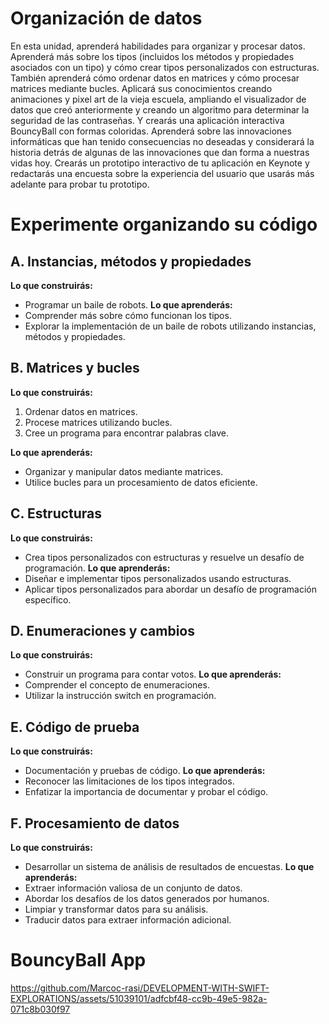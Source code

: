 # Organización de datos
En esta unidad, aprenderá habilidades para organizar y procesar datos. Aprenderá más sobre los tipos (incluidos los métodos y propiedades asociados con un tipo) y cómo crear tipos personalizados con estructuras. También aprenderá cómo ordenar datos en matrices y cómo procesar matrices mediante bucles.
Aplicará sus conocimientos creando animaciones y pixel art de la vieja escuela, ampliando el visualizador de datos que creó anteriormente y creando un algoritmo para determinar la seguridad de las contraseñas. Y crearás una aplicación interactiva BouncyBall con formas coloridas.
Aprenderá sobre las innovaciones informáticas que han tenido consecuencias no deseadas y considerará la historia detrás de algunas de las innovaciones que dan forma a nuestras vidas hoy. Crearás un prototipo interactivo de tu aplicación en Keynote y redactarás una encuesta sobre la experiencia del usuario que usarás más adelante para probar tu prototipo.

# Experimente organizando su código

## A. Instancias, métodos y propiedades
**Lo que construirás:**
- Programar un baile de robots.
**Lo que aprenderás:**
- Comprender más sobre cómo funcionan los tipos.
- Explorar la implementación de un baile de robots utilizando instancias, métodos y propiedades.

## B. Matrices y bucles
**Lo que construirás:**
1. Ordenar datos en matrices.
2. Procese matrices utilizando bucles.
3. Cree un programa para encontrar palabras clave.

**Lo que aprenderás:**
- Organizar y manipular datos mediante matrices.
- Utilice bucles para un procesamiento de datos eficiente.

## C. Estructuras
**Lo que construirás:**
- Crea tipos personalizados con estructuras y resuelve un desafío de programación.
**Lo que aprenderás:**
- Diseñar e implementar tipos personalizados usando estructuras.
- Aplicar tipos personalizados para abordar un desafío de programación específico.

## D. Enumeraciones y cambios
**Lo que construirás:**
- Construir un programa para contar votos.
**Lo que aprenderás:**
- Comprender el concepto de enumeraciones.
- Utilizar la instrucción switch en programación.

## E. Código de prueba
**Lo que construirás:**
- Documentación y pruebas de código.
**Lo que aprenderás:**
- Reconocer las limitaciones de los tipos integrados.
- Enfatizar la importancia de documentar y probar el código.

## F. Procesamiento de datos
**Lo que construirás:**
- Desarrollar un sistema de análisis de resultados de encuestas.
**Lo que aprenderás:**
- Extraer información valiosa de un conjunto de datos.
- Abordar los desafíos de los datos generados por humanos.
- Limpiar y transformar datos para su análisis.
- Traducir datos para extraer información adicional.

# BouncyBall App

https://github.com/Marcoc-rasi/DEVELOPMENT-WITH-SWIFT-EXPLORATIONS/assets/51039101/adfcbf48-cc9b-49e5-982a-071c8b030f97

